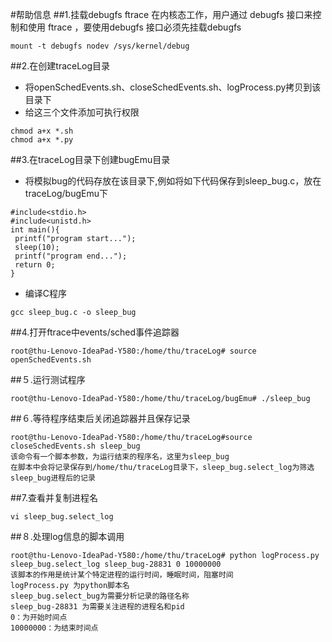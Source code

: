 #帮助信息
##1.挂载debugfs
ftrace 在内核态工作，用户通过 debugfs 接口来控制和使用 ftrace ，要使用debugfs 接口必须先挂载debugfs
```
mount -t debugfs nodev /sys/kernel/debug
```
##2.在创建traceLog目录
* 将openSchedEvents.sh、closeSchedEvents.sh、logProcess.py拷贝到该目录下
* 给这三个文件添加可执行权限
```
chmod a+x *.sh
chmod a+x *.py
```
##3.在traceLog目录下创建bugEmu目录
* 将模拟bug的代码存放在该目录下,例如将如下代码保存到sleep_bug.c，放在traceLog/bugEmu下
```
#include<stdio.h>
#include<unistd.h>
int main(){
 printf("program start...");
 sleep(10); 
 printf("program end...");
 return 0;
}
```
* 编译C程序
```
gcc sleep_bug.c -o sleep_bug
```
##4.打开ftrace中events/sched事件追踪器
```
root@thu-Lenovo-IdeaPad-Y580:/home/thu/traceLog# source openSchedEvents.sh 
```
##５.运行测试程序
```
root@thu-Lenovo-IdeaPad-Y580:/home/thu/traceLog/bugEmu# ./sleep_bug
```
##６.等待程序结束后关闭追踪器并且保存记录
```
root@thu-Lenovo-IdeaPad-Y580:/home/thu/traceLog#source closeSchedEvents.sh sleep_bug
该命令有一个脚本参数，为运行结束的程序名，这里为sleep_bug
在脚本中会将记录保存到/home/thu/traceLog目录下，sleep_bug.select_log为筛选sleep_bug进程后的记录
```
##7.查看并复制进程名
```
vi sleep_bug.select_log
```
##８.处理log信息的脚本调用
```
root@thu-Lenovo-IdeaPad-Y580:/home/thu/traceLog# python logProcess.py sleep_bug.select_log sleep_bug-28831 0 10000000
该脚本的作用是统计某个特定进程的运行时间，睡眠时间，阻塞时间
logProcess.py 为python脚本名
sleep_bug.select_bug为需要分析记录的路径名称
sleep_bug-28831 为需要关注进程的进程名和pid
0：为开始时间点
10000000：为结束时间点
```
